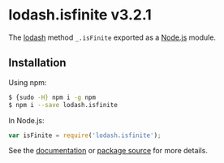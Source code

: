 # lodash.isfinite v3.2.1

The [lodash](https://lodash.com/) method `_.isFinite` exported as a [Node.js](https://nodejs.org/) module.

## Installation

Using npm:
```bash
$ {sudo -H} npm i -g npm
$ npm i --save lodash.isfinite
```

In Node.js:
```js
var isFinite = require('lodash.isfinite');
```

See the [documentation](https://lodash.com/docs#isFinite) or [package source](https://github.com/lodash/lodash/blob/3.2.1-npm-packages/lodash.isfinite) for more details.
